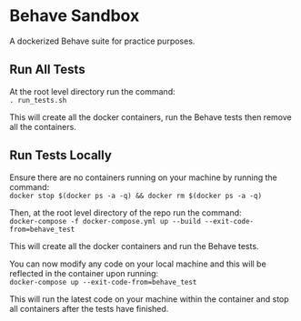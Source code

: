 # Behave Sandbox

A dockerized Behave suite for practice purposes.

## Run All Tests

At the root level directory run the command:<br>
`. run_tests.sh`

This will create all the docker containers, run the Behave tests then remove all the containers.

## Run Tests Locally

Ensure there are no containers running on your machine by running the command:<br>
`docker stop $(docker ps -a -q) && docker rm $(docker ps -a -q)`

Then, at the root level directory of the repo run the command:<br>
`docker-compose -f docker-compose.yml up --build --exit-code-from=behave_test`

This will create all the docker containers and run the Behave tests.

You can now modify any code on your local machine and this will be reflected in the container upon running:<br>
`docker-compose up --exit-code-from=behave_test`

This will run the latest code on your machine within the container and stop all containers after the tests have finished.